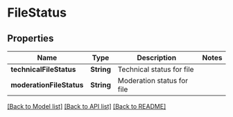 # FileStatus

## Properties
Name | Type | Description | Notes
------------ | ------------- | ------------- | -------------
**technicalFileStatus** | **String** | Technical status for file | 
**moderationFileStatus** | **String** | Moderation status for file | 

[[Back to Model list]](../README.md#documentation-for-models) [[Back to API list]](../README.md#documentation-for-api-endpoints) [[Back to README]](../README.md)


